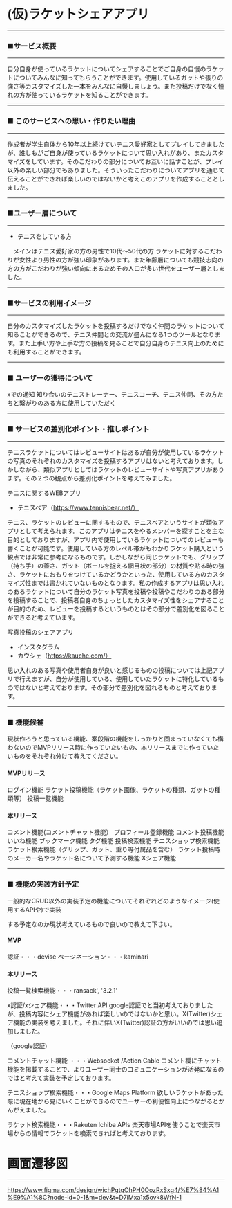 # (仮)ラケットシェアアプリ
***
### ■サービス概要
***
自分自身が使っているラケットについてシェアすることでご自身の自慢のラケットについてみんなに知ってもらうことができます。使用しているガットや張りの強さ等カスタマイズした一本をみんなに自慢しましょう。また投稿だけでなく憧れの方が使っているラケットを知ることができます。
***
### ■ このサービスへの思い・作りたい理由
***
作成者が学生自体から10年以上続けていテニス愛好家としてプレイしてきましたが、誰しもがご自身が使っているラケットについて思い入れがあり、またカスタマイズをしています。そのこだわりの部分についてお互いに話すことが、プレイ以外の楽しい部分でもありました。そういったこだわりについてアプリを通じて伝えることができれば楽しいのではないかと考えこのアプリを作成することとしました。
***
### ■ユーザー層について
***
- テニスをしている方

　メインはテニス愛好家の方の男性で10代〜50代の方
ラケットに対するこだわりが女性より男性の方が強い印象があります。また年齢層についても競技志向の方の方がこだわりが強い傾向にあるためその人口が多い世代をユーザー層としました。
***
### ■サービスの利用イメージ
***
自分のカスタマイズしたラケットを投稿するだけでなく仲間のラケットについて知ることができるので、テニス仲間との交流が盛んになる1つのツールとなります。また上手い方や上手な方の投稿を見ることで自分自身のテニス向上のためにも利用することができます。
***
### ■ ユーザーの獲得について
xでの通知
知り合いのテニストレーナー、テニスコーチ、テニス仲間、その方たちと繋がりのある方に使用していただく
***
### ■ サービスの差別化ポイント・推しポイント
***
テニスラケットについてはレビューサイトはあるが自分が使用しているラケットの写真のそれぞれのカスタマイズを投稿するアプリはないと考えております。しかしながら、類似アプリとしてはラケットのレビューサイトや写真アプリがあります。その２つの観点から差別化ポイントを考えてみました。

テニスに関するWEBアプリ

- テニスベア（https://www.tennisbear.net/）

テニス、ラケットのレビューに関するもので、テニスベアというサイトが類似アプリとして考えられます。このアプリはテニスをやるメンバーを探すことを主な目的としておりますが、アプリ内で使用しているラケットについてのレビューも書くことが可能です。使用している方のレベル帯がもわかりラケット購入という観点では非常に参考になるものです。しかしながら同じラケットでも、グリップ（持ち手）の蓋さ、ガット（ボールを捉える網目状の部分）の材質や貼る時の強さ、ラケットにおもりをつけているかどうかといった、使用している方のカスタマイズ性までは書かれていないものとなります。私の作成するアプリは思い入れのあるラケットについて自分のラケット写真を投稿や投稿やこだわりのある部分を投稿することで、投稿者自身のちょっとしたカスタマイズ性をシェアすることが目的のため、レビューを投稿するというものとはその部分で差別化を図ることができると考えています。

写真投稿のシェアアプリ

- インスタグラム
- カウシェ（https://kauche.com/）

思い入れのある写真や使用者自身が良いと感じるものの投稿については上記アプリで行えますが、自分が使用している、使用していたラケットに特化しているものではないと考えております。その部分で差別化を図れるものと考えております。
***
### ■ 機能候補
現状作ろうと思っている機能、案段階の機能をしっかりと固まっていなくても構わないのでMVPリリース時に作っていたいもの、本リリースまでに作っていたいものをそれぞれ分けて教えてください。

#### MVPリリース
ログイン機能
ラケット投稿機能（ラケット画像、ラケットの種類、ガットの種類等）
投稿一覧機能

#### 本リリース
コメント機能(コメントチャット機能）
プロフィール登録機能
コメント投稿機能
いいね機能
ブックマーク機能
タグ機能
投稿検索機能
テニスショップ検索機能
ラケット検索機能（グリップ、ガット、重り等付属品を含む）
ラケット投稿時のメーカー名やラケット名について予測する機能
Xシェア機能
***
### ■ 機能の実装方針予定
一般的なCRUD以外の実装予定の機能についてそれぞれどのようなイメージ(使用するAPIや)で実装

する予定なのか現状考えているもので良いので教えて下さい。

#### MVP
認証・・・devise
ページネーション・・・kaminari

#### 本リリース
投稿一覧検索機能・・・ransack', '3.2.1’

x認証/xシェア機能・・・Twitter API
 google認証でと当初考えておりましたが、投稿内容にシェア機能があれば楽しいのではないかと思い。X(Twitter)シェア機能の実装を考えました。それに伴いX(Twitter)認証の方がいいのでは思い追加しました。

（google認証)

コメントチャット機能 ・・・Websocket /Action Cable
 コメント欄にチャット機能を掲載することで、よりユーザー同士のコミュニケーションが活発になるのではと考えて実装を予定しております。

テニスショップ検索機能・・・Google Maps Platform
 欲しいラケットがあった際に現在地から見にいくことができるのでユーザーの利便性向上につながるとかんがえました。

ラケット検索機能・・・Rakuten Ichiba APIs
 楽天市場APIを使うことで楽天市場からの情報でラケットを検索できればと考えております。

# 画面遷移図
***
https://www.figma.com/design/wichPgtqOhPH0OozRxSxg4/%E7%84%A1%E9%A1%8C?node-id=0-1&m=dev&t=D7iMxa1x5ovk8WfN-1